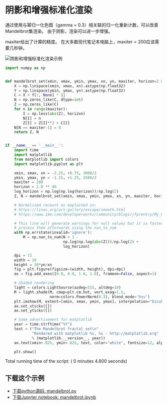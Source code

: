 # 阴影和增强标准化渲染

通过使用与幂归一化色图（gamma = 0.3）相关联的归一化重新计数，可以改善Mandelbrot集渲染。 由于阴影，渲染可以进一步增强。

maxiter给出了计算的精度。 在大多数现代笔记本电脑上，maxiter = 200应该需要几秒钟。

![阴影和增强标准化渲染示例](https://matplotlib.org/_images/sphx_glr_mandelbrot_001.png)

```python
import numpy as np


def mandelbrot_set(xmin, xmax, ymin, ymax, xn, yn, maxiter, horizon=2.0):
    X = np.linspace(xmin, xmax, xn).astype(np.float32)
    Y = np.linspace(ymin, ymax, yn).astype(np.float32)
    C = X + Y[:, None] * 1j
    N = np.zeros_like(C, dtype=int)
    Z = np.zeros_like(C)
    for n in range(maxiter):
        I = np.less(abs(Z), horizon)
        N[I] = n
        Z[I] = Z[I]**2 + C[I]
    N[N == maxiter-1] = 0
    return Z, N


if __name__ == '__main__':
    import time
    import matplotlib
    from matplotlib import colors
    import matplotlib.pyplot as plt

    xmin, xmax, xn = -2.25, +0.75, 3000/2
    ymin, ymax, yn = -1.25, +1.25, 2500/2
    maxiter = 200
    horizon = 2.0 ** 40
    log_horizon = np.log(np.log(horizon))/np.log(2)
    Z, N = mandelbrot_set(xmin, xmax, ymin, ymax, xn, yn, maxiter, horizon)

    # Normalized recount as explained in:
    # https://linas.org/art-gallery/escape/smooth.html
    # https://www.ibm.com/developerworks/community/blogs/jfp/entry/My_Christmas_Gift

    # This line will generate warnings for null values but it is faster to
    # process them afterwards using the nan_to_num
    with np.errstate(invalid='ignore'):
        M = np.nan_to_num(N + 1 -
                          np.log(np.log(abs(Z)))/np.log(2) +
                          log_horizon)

    dpi = 72
    width = 10
    height = 10*yn/xn
    fig = plt.figure(figsize=(width, height), dpi=dpi)
    ax = fig.add_axes([0.0, 0.0, 1.0, 1.0], frameon=False, aspect=1)

    # Shaded rendering
    light = colors.LightSource(azdeg=315, altdeg=10)
    M = light.shade(M, cmap=plt.cm.hot, vert_exag=1.5,
                    norm=colors.PowerNorm(0.3), blend_mode='hsv')
    plt.imshow(M, extent=[xmin, xmax, ymin, ymax], interpolation="bicubic")
    ax.set_xticks([])
    ax.set_yticks([])

    # Some advertisement for matplotlib
    year = time.strftime("%Y")
    text = ("The Mandelbrot fractal set\n"
            "Rendered with matplotlib %s, %s - http://matplotlib.org"
            % (matplotlib.__version__, year))
    ax.text(xmin+.025, ymin+.025, text, color="white", fontsize=12, alpha=0.5)

    plt.show()
```

Total running time of the script: ( 0 minutes 4.800 seconds)

## 下载这个示例
            
- [下载python源码: mandelbrot.py](https://matplotlib.org/_downloads/mandelbrot.py)
- [下载Jupyter notebook: mandelbrot.ipynb](https://matplotlib.org/_downloads/mandelbrot.ipynb)